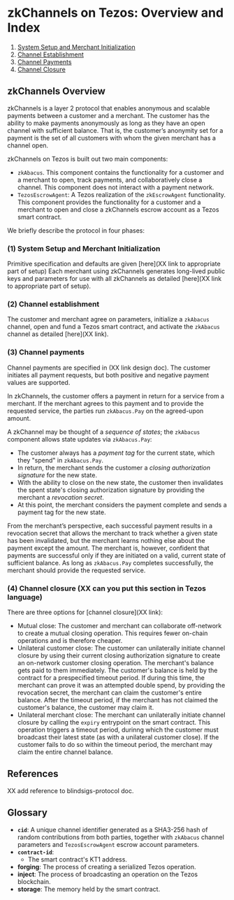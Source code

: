 # zkChannels on Tezos: Overview and Index


1. [System Setup and Merchant Initialization](1-setup.md)
2. [Channel Establishment](2-channel-establishment.md)
3. [Channel Payments](3-channel-payments.md)
4. [Channel Closure](4-channel-closure.md) 


## zkChannels Overview
zkChannels is a layer 2 protocol that enables anonymous and scalable payments between a customer and a merchant. The customer has the ability to make payments anonymously as long as they have an open channel with sufficient balance. That is, the customer’s anonymity set for a payment is the set of all customers with whom the given merchant has a channel open.

zkChannels on Tezos is built out two main components:
* `zkAbacus`. This component contains the functionality for a customer and a merchant to open, track payments, and collaboratively close a channel. This component does not interact with a payment network.
* `TezosEscrowAgent`: A Tezos realization of the `zkEscrowAgent` functionality. This component provides the functionality for a customer and a merchant to open and close a zkChannels escrow account as a Tezos smart contract. 

We briefly describe the protocol in four phases:

### (1) System Setup and Merchant Initialization
Primitive specification and defaults are given [here](XX link to appropriate part of setup)
Each merchant using zkChannels generates long-lived public keys and parameters for use
with all zkChannels as detailed [here](XX link to appropriate part of setup). 


### (2) Channel establishment

The customer and merchant agree on parameters, initialize a `zkAbacus` channel, open and fund a Tezos smart contract, and activate the `zkAbacus` channel as detailed [here](XX link).

### (3) Channel payments
Channel payments are specified in (XX link design doc). The customer initiates all payment requests, but both positive and negative payment values are supported. 

In zkChannels, the customer offers a payment in return for a service from a merchant. If the merchant agrees to this payment and to provide the requested service, the parties run `zkAbacus.Pay` on the agreed-upon amount.

A zkChannel may be thought of a _sequence of _states__; the `zkAbacus` component allows state updates via `zkAbacus.Pay`:
* The customer always has a _payment tag_ for the current state, which they "spend" in `zkAbacus.Pay`.
* In return, the merchant sends the customer a _closing authorization signature_ for the new state.
* With the ability to close on the new state, the customer then invalidates the spent state's closing authorization signature by providing the merchant a _revocation secret_.
* At this point, the merchant considers the payment complete and sends a payment tag for the new state. 

From the merchant’s perspective, each successful payment results in a revocation secret that allows the merchant to track whether a given state has been invalidated, but the merchant learns nothing else about the payment except the amount. 
The merchant is, however, confident that payments are successful only if they are initiated on a valid, current state of sufficient balance. As long as `zkAbacus.Pay` completes successfully, the merchant should provide the requested service.

### (4) Channel closure (XX can you put this section in Tezos language)
There are three options for [channel closure](XX link):
  - Mutual close: The customer and merchant can collaborate off-network to create a mutual closing operation. This requires fewer on-chain operations and is therefore cheaper.
  - Unilateral customer close: The customer can unilaterally initiate channel closure by using their current closing authorization signature to create an on-network customer closing operation. The merchant's balance gets paid to them immediately. The customer's balance is held by the contract for a prespecified timeout period. If during this time, the merchant can prove it was an attempted double spend, by providing the revocation secret, the merchant can claim the customer's entire balance. After the timeout period, if the merchant has not claimed the customer's balance, the customer may claim it.
  - Unilateral merchant close: The merchant can unilaterally initiate channel closure by calling the `expiry` entrypoint on the smart contract. This operation triggers a timeout period, durinng which the customer must broadcast their latest state (as with a unilateral customer close). If the customer fails to do so within the timeout period, the merchant may claim the entire channel balance.

## References
XX add reference to blindsigs-protocol doc.

## Glossary
* **`cid`**:
   A unique channel identifier generated as a SHA3-256 hash of random contributions from both parties, together with `zkAbacus` channel parameters and `TezosEscrowAgent` escrow account parameters.
* **`contract-id`**:
   * The smart contract's KT1 address.
*  **forging**:
   The process of creating a serialized Tezos operation.
*  **inject**:
   The process of broadcasting an operation on the Tezos blockchain.
*  **storage**:
   The memory held by the smart contract.